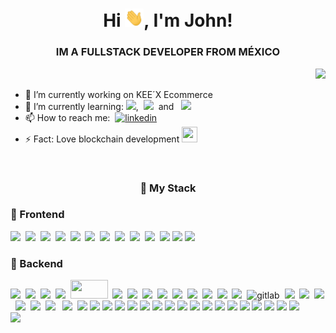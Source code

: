 <h1 align="center">Hi <img src="https://raw.githubusercontent.com/ABSphreak/ABSphreak/master/gifs/Hi.gif" width="30px">, I'm John!</h1>

<h3 align="center">IM A FULLSTACK DEVELOPER FROM MÉXICO</h3>
<p align="right" width="10px"><img src="https://gpvc.arturio.dev/LfJohnVo"></p>

- 🔭 I’m currently working on KEE´X Ecommerce
- 🌱 I’m currently learning: <img src="https://img.shields.io/badge/rust-%23000000.svg?style=for-the-badge&logo=rust&logoColor=white"/>,&nbsp; <img src="https://img.shields.io/badge/react-%2320232a.svg?style=for-the-badge&logo=react&logoColor=%2361DAFB"/>&nbsp; and &nbsp; <img src="https://img.shields.io/badge/Solidity-%23363636.svg?style=for-the-badge&logo=solidity&logoColor=white"/>&nbsp;
- 📫 How to reach me: &nbsp;<a href="https://www.linkedin.com/in/johnvo95/"><img src='https://img.shields.io/badge/linkedin-%230077B5.svg?style=for-the-badge&logo=linkedin&logoColor=white' alt='linkedin' height='25'></a>
- ⚡ Fact: Love blockchain development <img src="https://cryptologos.cc/logos/bitcoin-btc-logo.png?v=014" width="25" height="25"/>
<br>
<h3 align="center">🚀 My Stack</h3>
<h3 align="left">🚀 Frontend</h3>

<img src="https://img.shields.io/badge/html5-%23E34F26.svg?style=for-the-badge&logo=html5&logoColor=white" height="32px"/>&nbsp;
<img src="https://img.shields.io/badge/css3-%231572B6.svg?style=for-the-badge&logo=css3&logoColor=white" height="32px"/>&nbsp;
<img src="https://img.shields.io/badge/javascript-%23323330.svg?style=for-the-badge&logo=javascript&logoColor=%23F7DF1E" height="32px"/>&nbsp;
<img src="https://img.shields.io/badge/jquery-%230769AD.svg?style=for-the-badge&logo=jquery&logoColor=white" height="32px">&nbsp;
<img src="https://img.shields.io/badge/alpinejs-white.svg?style=for-the-badge&logo=alpinedotjs&logoColor=%238BC0D0">&nbsp;
<img src="https://img.shields.io/badge/react-%2320232a.svg?style=for-the-badge&logo=react&logoColor=%2361DAFB" heigth="32px;">&nbsp;
<img src="https://img.shields.io/badge/bootstrap-%23563D7C.svg?style=for-the-badge&logo=bootstrap&logoColor=white" height="32px;">&nbsp;
<img src="https://iconape.com/wp-content/files/zg/371252/svg/371252.svg" width="50px" >&nbsp;
<img src="https://img.shields.io/badge/tailwindcss-%2338B2AC.svg?style=for-the-badge&logo=tailwind-css&logoColor=white" heigth="32px;">&nbsp;
<img src="https://img.shields.io/badge/chart.js-F5788D.svg?style=for-the-badge&logo=chart.js&logoColor=white" heigth="32px;"/>&nbsp;
<img src="https://img.shields.io/badge/livewire-4e56a6?style=for-the-badge&logo=livewire&logoColor=white">
<img src="https://img.shields.io/badge/next%20js-000000?style=for-the-badge&logo=nextdotjs&logoColor=white">
<img src="https://img.shields.io/badge/next%20js-000000?style=for-the-badge&logo=nextdotjs&logoColor=white">


<h3 align="left">🚀 Backend</h3>
<p>
<img src="https://img.shields.io/badge/php-%23777BB4.svg?style=for-the-badge&logo=php&logoColor=white" height="32px;">&nbsp;
<img src="https://img.shields.io/badge/laravel-%23FF2D20.svg?style=for-the-badge&logo=laravel&logoColor=white" height="32px;">&nbsp;
<img src="https://img.shields.io/badge/WordPress-%23117AC9.svg?style=for-the-badge&logo=WordPress&logoColor=white" height="32px;"/>&nbsp;
<img src="https://img.shields.io/badge/go-%2300ADD8.svg?style=for-the-badge&logo=go&logoColor=white" height="32px;"/>&nbsp;
<img src="https://gofiber.io/assets/images/embed.png" width="60" height="30"/>&nbsp;
<img src="https://img.shields.io/badge/python-3670A0?style=for-the-badge&logo=python&logoColor=ffdd54" height="32px;"/>&nbsp;
<img src="https://img.shields.io/badge/langchain-1C3C3C?style=for-the-badge&logo=langchain&logoColor=white" height="32px;"/>&nbsp;
<img src="https://img.shields.io/badge/FastAPI-005571?style=for-the-badge&logo=fastapi" height="32px;"/>&nbsp;
<img src="https://img.shields.io/badge/node.js-6DA55F?style=for-the-badge&logo=node.js&logoColor=white" height="32px;"/>&nbsp;
<img src="https://img.shields.io/badge/Express%20js-000000?style=for-the-badge&logo=express&logoColor=white" height="32px;" />&nbsp;
<img src="https://img.shields.io/badge/c%23-%23239120.svg?style=for-the-badge&logo=c-sharp&logoColor=white" height="32px;"/>&nbsp;
<img src="https://img.shields.io/badge/MariaDB-003545?style=for-the-badge&logo=mariadb&logoColor=white" height="32px;"/>&nbsp;
<img src="https://img.shields.io/badge/mysql-%2300f.svg?style=for-the-badge&logo=mysql&logoColor=white" height="32px;"/>&nbsp;
<img src="https://img.shields.io/badge/postgres-%23316192.svg?style=for-the-badge&logo=postgresql&logoColor=white" height="32px;"/>&nbsp;
<img src='https://img.shields.io/badge/gitlab-%23181717.svg?style=for-the-badge&logo=gitlab' alt='gitlab' height='35'>&nbsp;
<img src="https://img.shields.io/badge/shell_script-%23121011.svg?style=for-the-badge&logo=gnu-bash&logoColor=white" height="32px;"/>&nbsp;
<img src="https://img.shields.io/badge/git-%23F05033.svg?style=for-the-badge&logo=git&logoColor=white" height="32px;"/>&nbsp;
<img src="https://img.shields.io/badge/Linux-FCC624?style=for-the-badge&logo=linux&logoColor=black" height="32px;"/>&nbsp;
<img src="https://img.shields.io/badge/Ubuntu-E95420?style=for-the-badge&logo=ubuntu&logoColor=white" height="32px;">&nbsp;
<img src="https://img.shields.io/badge/Debian-D70A53?style=for-the-badge&logo=debian&logoColor=white" height="32px;">&nbsp;
<img src="https://img.shields.io/badge/cent%20os-002260?style=for-the-badge&logo=centos&logoColor=F0F0F0" height="32px;"> &nbsp;
<img src="https://img.shields.io/badge/travis%20ci-%232B2F33.svg?style=for-the-badge&logo=travis&logoColor=white" height="32px;">&nbsp;
<img src="https://img.shields.io/badge/docker-%230db7ed.svg?style=for-the-badge&logo=docker&logoColor=white" height="32px;"/>
<img src="https://img.shields.io/badge/redis-%23DD0031.svg?style=for-the-badge&logo=redis&logoColor=white" height="32px"/>
<img src="https://img.shields.io/badge/flask-%23000.svg?style=for-the-badge&logo=flask&logoColor=white" height="32px" />
<img src="https://img.shields.io/badge/c-%2300599C.svg?style=for-the-badge&logo=c&logoColor=white" height="32px" />
<img src="https://img.shields.io/badge/Alpine_Linux-%230D597F.svg?style=for-the-badge&logo=alpine-linux&logoColor=white" height="32px" />
<img src="https://img.shields.io/badge/apache-%23D42029.svg?style=for-the-badge&logo=apache&logoColor=white" height="32px" />
<img src="https://img.shields.io/badge/nginx-%23009639.svg?style=for-the-badge&logo=nginx&logoColor=white" height="32px" />
<img src="https://img.shields.io/badge/jenkins-%232C5263.svg?style=for-the-badge&logo=jenkins&logoColor=white" height="32px" />
<img src="https://img.shields.io/badge/Vercel-000000?style=for-the-badge&logo=vercel&logoColor=white" height="32px" />
<img src="https://img.shields.io/badge/rabbitmq-%23FF6600.svg?&style=for-the-badge&logo=rabbitmq&logoColor=white" height="32px" />
<img src="https://img.shields.io/badge/Chocolatey-80B5E3?style=for-the-badge&logo=chocolatey&logoColor=fff" height="32px" />
<img src="https://img.shields.io/badge/Swagger-85EA2D?style=for-the-badge&logo=Swagger&logoColor=white">
<img src="https://img.shields.io/badge/DATADOG-632CA6?style=for-the-badge&logo=datadog&logoColor=white">
<img src="https://img.shields.io/badge/New Relic-1CE783?style=for-the-badge&logo=newrelic&logoColor=white">
<img src="https://img.shields.io/badge/GNU%20Bash-4EAA25?style=for-the-badge&logo=GNU%20Bash&logoColor=white">
<img src="https://img.shields.io/badge/github%20actions-%232671E5.svg?style=for-the-badge&logo=githubactions&logoColor=white">
<img src="https://img.shields.io/badge/Portainer-13BEF9?style=for-the-badge&logo=portainer&logoColor=white">
<img src="https://img.shields.io/badge/Sentry-black?style=for-the-badge&logo=Sentry&logoColor=#362D59>

&nbsp;
</p>
<img align='right' style="margin-right: 0px;" src='https://camo.githubusercontent.com/3c553beb641d154ec09f3f1cce78f434eb72a9b2843dc45e5aa191cc6234b383/687474703a2f2f7374617469632e76656c76657463616368652e6f72672f70616765732f323031382f30362f31332f70617274792d676f706865722f64616e63696e672d676f706865722e676966' width='130px;'>
<br>
<img src="https://github-profile-trophy.vercel.app/?username=LfJohnVo&row=1&column=6">
